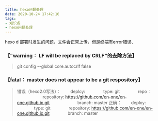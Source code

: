 ```yaml
---
title: hexo问题处理
date: 2020-10-24 17:42:16
tags:
- 知识点
- hexo问题处理
---
```


hexo d 部署时发生的问题，文件会正常上传，但是终端有error错误、

### 【"warning： LF will be replaced by CRLF"的去除方法】
>
>  git config --global core.autocrlf false

### 【fatal： master does not appear to be a git respository】
> 错误（hexo2.0写法）：
>&emsp;&emsp;deploy:
  &emsp;&emsp;&emsp;&emsp;type: git
  &emsp;&emsp;&emsp;&emsp;repo：
  &emsp;&emsp;&emsp;&emsp;&emsp;&emsp;repository: https://github.com/en-one/en-one.github.io.git
  &emsp;&emsp;&emsp;&emsp; &emsp;&emsp;branch: master
>   正确：
>   &emsp;&emsp;deploy:
  &emsp;&emsp;&emsp;&emsp;type: git
  &emsp;&emsp;&emsp;&emsp;repository: https://github.com/en-one/en-one.github.io.git
  &emsp;&emsp;&emsp;&emsp;branch: master
